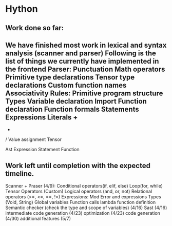 # Hython

## Work done so far:

We have finished most work in lexical and syntax analysis (scanner and parser)
Following is the list of things we currently have implemented in the frontend 
Parser:
Punctuation
Math operators
Primitive type declarations
Tensor type declarations
Custom function names
Associativity
Rules: 
Primitive program structure
Types
Variable declaration
Import
Function declaration
Function formals
Statements
Expressions
Literals
+
- 
*
/
Value assignment
Tensor

Ast
Expression
Statement 
Function 

## Work left until completion with the expected timeline.

Scanner + Praser (4/9):
Conditional operators(if, elif, else)
Loop(for, while)
Tensor Operators (Custom)
Logical operators (and, or, not)
Relational operators (>=, <=, ==, !=)
Expressions:
Mod
Error and expressions
Types (Void, String)
Global variables
Function calls
lambda function definition
Semantic checker (check the type and scope of variables) (4/16)
Sast (4/16)
intermediate code generation (4/23)
optimization (4/23)
code generation (4/30)
additional features (5/7)

